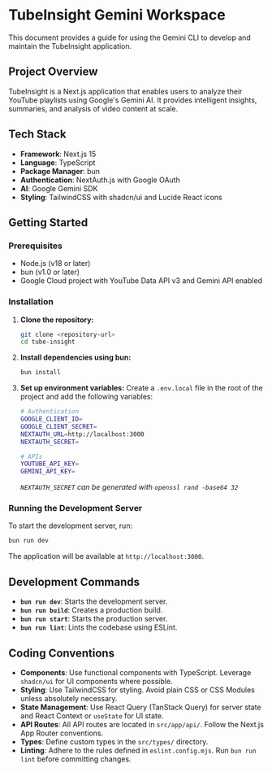 # TubeInsight Gemini Workspace

This document provides a guide for using the Gemini CLI to develop and maintain the TubeInsight application.

## Project Overview

TubeInsight is a Next.js application that enables users to analyze their YouTube playlists using Google's Gemini AI. It provides intelligent insights, summaries, and analysis of video content at scale.

## Tech Stack

- **Framework**: Next.js 15
- **Language**: TypeScript
- **Package Manager**: bun
- **Authentication**: NextAuth.js with Google OAuth
- **AI**: Google Gemini SDK
- **Styling**: TailwindCSS with shadcn/ui and Lucide React icons

## Getting Started

### Prerequisites

- Node.js (v18 or later)
- bun (v1.0 or later)
- Google Cloud project with YouTube Data API v3 and Gemini API enabled

### Installation

1. **Clone the repository:**

    ```bash
    git clone <repository-url>
    cd tube-insight
    ```

2. **Install dependencies using bun:**

    ```bash
    bun install
    ```

3. **Set up environment variables:**
    Create a `.env.local` file in the root of the project and add the following variables:

    ```bash
    # Authentication
    GOOGLE_CLIENT_ID=
    GOOGLE_CLIENT_SECRET=
    NEXTAUTH_URL=http://localhost:3000
    NEXTAUTH_SECRET=

    # APIs
    YOUTUBE_API_KEY=
    GEMINI_API_KEY=
    ```

    *`NEXTAUTH_SECRET` can be generated with `openssl rand -base64 32`*

### Running the Development Server

To start the development server, run:

```bash
bun run dev
```

The application will be available at `http://localhost:3000`.

## Development Commands

- **`bun run dev`**: Starts the development server.
- **`bun run build`**: Creates a production build.
- **`bun run start`**: Starts the production server.
- **`bun run lint`**: Lints the codebase using ESLint.

## Coding Conventions

- **Components**: Use functional components with TypeScript. Leverage `shadcn/ui` for UI components where possible.
- **Styling**: Use TailwindCSS for styling. Avoid plain CSS or CSS Modules unless absolutely necessary.
- **State Management**: Use React Query (TanStack Query) for server state and React Context or `useState` for UI state.
- **API Routes**: All API routes are located in `src/app/api/`. Follow the Next.js App Router conventions.
- **Types**: Define custom types in the `src/types/` directory.
- **Linting**: Adhere to the rules defined in `eslint.config.mjs`. Run `bun run lint` before committing changes.
